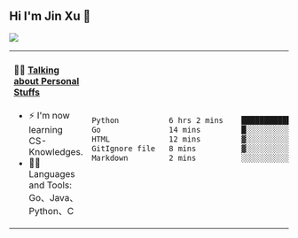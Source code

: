 
## Hi I'm Jin Xu 👋
![](https://komarev.com/ghpvc/?username=jiayouxujin&color=brightgreen&label=PROFILE+VIEWS)



<table align="center">
<tr>
<td valign="top" width="60%">

#### 🏋️‍♀️ <a href="https://github.com/jiayouxujin" target="_blank">Talking about Personal Stuffs</a>
<!-- recent_releases starts -->

- ⚡  I'm now learning CS-Knowledges.  
- 🏊‍♂️ Languages and Tools: Go、Java、Python、C
<!-- recent_releases ends -->
</td>
<td>
 
<!--START_SECTION:waka-->

```txt
Python           6 hrs 2 mins    ██████████████████████▓░░   90.22 %
Go               14 mins         █░░░░░░░░░░░░░░░░░░░░░░░░   03.56 %
HTML             12 mins         ▓░░░░░░░░░░░░░░░░░░░░░░░░   03.15 %
GitIgnore file   8 mins          ▓░░░░░░░░░░░░░░░░░░░░░░░░   02.06 %
Markdown         2 mins          ░░░░░░░░░░░░░░░░░░░░░░░░░   00.66 %
```

<!--END_SECTION:waka-->
 
</td>
</tr>
</table>





